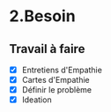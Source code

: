# 2.Besoin
## Travail à faire
- [x] Entretiens d'Empathie
- [x] Cartes d'Empathie
- [x] Définir le problème
- [x] Ideation
